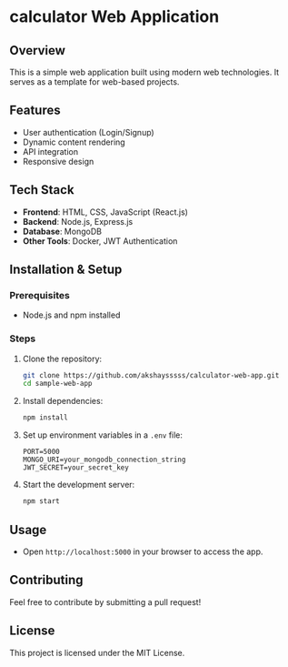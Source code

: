 # calculator Web Application

## Overview
This is a simple web application built using modern web technologies. It serves as a template for web-based projects.

## Features
- User authentication (Login/Signup)
- Dynamic content rendering
- API integration
- Responsive design

## Tech Stack
- **Frontend**: HTML, CSS, JavaScript (React.js)
- **Backend**: Node.js, Express.js
- **Database**: MongoDB
- **Other Tools**: Docker, JWT Authentication

## Installation & Setup

### Prerequisites
- Node.js and npm installed

### Steps
1. Clone the repository:
   ```bash
   git clone https://github.com/akshaysssss/calculator-web-app.git
   cd sample-web-app
   ```
2. Install dependencies:
   ```bash
   npm install
   ```
3. Set up environment variables in a `.env` file:
   ```env
   PORT=5000
   MONGO_URI=your_mongodb_connection_string
   JWT_SECRET=your_secret_key
   ```
4. Start the development server:
   ```bash
   npm start
   ```

## Usage
- Open `http://localhost:5000` in your browser to access the app.

## Contributing
Feel free to contribute by submitting a pull request!

## License
This project is licensed under the MIT License.
